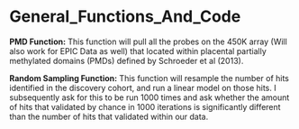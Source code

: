 # General_Functions_And_Code

**PMD Function:** This function will pull all the probes on the 450K array (Will also work for EPIC Data as well) that located within placental partially methylated domains (PMDs) defined by Schroeder et al (2013).

**Random Sampling Function:** This function will resample the number of hits identified in the discovery cohort, and run a linear model on those hits. I subsequently ask for this to be run 1000 times and ask whether the amount of hits that validated by chance in 1000 iterations is significantly different than the number of hits that validated within our data.
